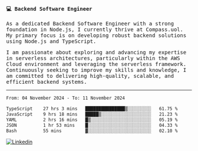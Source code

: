 
<samp>
  
#### 💻 Backend Software Engineer

As a dedicated Backend Software Engineer with a strong foundation in Node.js, I currently thrive at Compass.uol. My primary focus is on developing robust backend solutions using Node.js and TypeScript.

I am passionate about exploring and advancing my expertise in serverless architectures, particularly within the AWS Cloud environment and leveraging the serverless framework. Continuously seeking to improve my skills and knowledge, I am committed to delivering high-quality, scalable, and efficient backend systems.

---

<!--START_SECTION:waka-->

```txt
From: 04 November 2024 - To: 11 November 2024

TypeScript    27 hrs 3 mins   ███████████████▒░░░░░░░░░   61.75 %
JavaScript    9 hrs 18 mins   █████▒░░░░░░░░░░░░░░░░░░░   21.23 %
YAML          2 hrs 16 mins   █▒░░░░░░░░░░░░░░░░░░░░░░░   05.19 %
JSON          1 hr 53 mins    █░░░░░░░░░░░░░░░░░░░░░░░░   04.33 %
Bash          55 mins         ▓░░░░░░░░░░░░░░░░░░░░░░░░   02.10 %
```

<!--END_SECTION:waka-->
  
</samp>

[![Linkedin](https://img.shields.io/badge/-Mateus%20Garcia-c080ff?style=flat-square&logo=Linkedin&logoColor=white&link=https://www.linkedin.com/in/mpgxc)](https://www.linkedin.com/in/mateusogarcia) 
